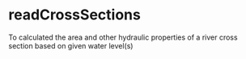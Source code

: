 # readCrossSections
To calculated the area and other hydraulic properties of a river cross section based on given water level(s)
